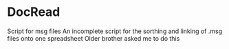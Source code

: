# DocRead
Script for msg files
An incomplete script for the sorthing and linking of .msg files onto one spreadsheet
Older brother asked me to do this
